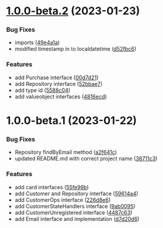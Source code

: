 # [1.0.0-beta.2](https://github.com/pervasive-cats/toys-store-payments/compare/v1.0.0-beta.1...v1.0.0-beta.2) (2023-01-23)


### Bug Fixes

* imports ([49e4a1a](https://github.com/pervasive-cats/toys-store-payments/commit/49e4a1ac5874e927623ac64d280d6366f30c89e1))
* modified timestamp in to localdatetime ([d52fbc6](https://github.com/pervasive-cats/toys-store-payments/commit/d52fbc63aad5ddd088ba72d1dd36470bce6f2087))


### Features

* add Purchase interface ([00d7d21](https://github.com/pervasive-cats/toys-store-payments/commit/00d7d2111bfa274e7b977a30f5a5b9a44f0e61f1))
* add Repository interface ([52bbae7](https://github.com/pervasive-cats/toys-store-payments/commit/52bbae7d318783cc5581a3dad47988285b9ba507))
* add type id ([5588c04](https://github.com/pervasive-cats/toys-store-payments/commit/5588c04e459b1a65ae700e371c7790ad33add3c1))
* add valueobject interfaces ([4816ecd](https://github.com/pervasive-cats/toys-store-payments/commit/4816ecddaa30a6e9b3ecfe8674b7fca1e29ebdd5))

# 1.0.0-beta.1 (2023-01-22)


### Bug Fixes

* Repository findByEmail method ([a2f641c](https://github.com/pervasive-cats/toys-store-payments/commit/a2f641c10af1ed5cadde1b7f7153dd0d4ddd41d1))
* updated README.md with correct project name ([38711c3](https://github.com/pervasive-cats/toys-store-payments/commit/38711c363d924c18e1fec38785064cd84ec10da0))


### Features

* add card interfaces ([55fe98b](https://github.com/pervasive-cats/toys-store-payments/commit/55fe98b5d1a2530f175783d3c9756d11e9e03a29))
* add Customer and Repository  interface ([59614a4](https://github.com/pervasive-cats/toys-store-payments/commit/59614a47a9053df0ee084538cb63aced075f0959))
* add CustomerOps interface ([226d8e6](https://github.com/pervasive-cats/toys-store-payments/commit/226d8e6dfdefb4fe9cb1523bf9125a732aaaa515))
* add CustomerStateHandlers interface ([9ab0095](https://github.com/pervasive-cats/toys-store-payments/commit/9ab00950edd2e9ffe1232718e54b8c7b550266dc))
* add CustomerUnregistered interface ([4487c63](https://github.com/pervasive-cats/toys-store-payments/commit/4487c633f1ea0319d886f8a77b5f43305e5cfdeb))
* add Email interface and implementation ([d7d20d6](https://github.com/pervasive-cats/toys-store-payments/commit/d7d20d64a3c4665ca62c51d61c36d6d6c5a50372))
